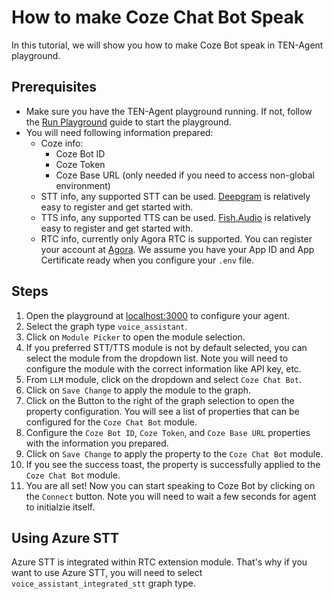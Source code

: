 # How to make Coze Chat Bot Speak

In this tutorial, we will show you how to make Coze Bot speak in TEN-Agent playground.

## Prerequisites

- Make sure you have the TEN-Agent playground running. If not, follow the [Run Playground](https://doc.theten.ai/ten-agent/quickstart) guide to start the playground.
- You will need following information prepared:
  - Coze info:
    - Coze Bot ID
    - Coze Token
    - Coze Base URL (only needed if you need to access non-global environment)
  - STT info, any supported STT can be used. [Deepgram](https://deepgram.com/) is relatively easy to register and get started with.
  - TTS info, any supported TTS can be used. [Fish.Audio](https://fish.audio/) is relatively easy to register and get started with.
  - RTC info, currently only Agora RTC is supported. You can register your account at [Agora](https://www.agora.io/). We assume you have your App ID and App Certificate ready when you configure your `.env` file.

## Steps

1. Open the playground at [localhost:3000](http://localhost:3000) to configure your agent.
2. Select the graph type `voice_assistant`.
3. Click on `Module Picker` to open the module selection.
4. If you preferred STT/TTS module is not by default selected, you can select the module from the dropdown list. Note you will need to configure the module with the correct information like API key, etc.
5. From `LLM` module, click on the dropdown and select `Coze Chat Bot`.
6. Click on `Save Change` to apply the module to the graph.
7. Click on the Button to the right of the graph selection to open the property configuration. You will see a list of properties that can be configured for the `Coze Chat Bot` module.
8. Configure the `Coze Bot ID`, `Coze Token`, and `Coze Base URL` properties with the information you prepared.
9. Click on `Save Change` to apply the property to the `Coze Chat Bot` module.
10. If you see the success toast, the property is successfully applied to the `Coze Chat Bot` module.
11. You are all set! Now you can start speaking to Coze Bot by clicking on the `Connect` button. Note you will need to wait a few seconds for agent to initialzie itself.

## Using Azure STT

Azure STT is integrated within RTC extension module. That's why if you want to use Azure STT, you will need to select `voice_assistant_integrated_stt` graph type.
